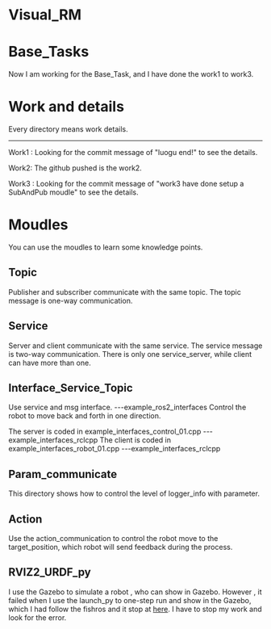 # Visual_RM


# Base_Tasks
Now I am working for the Base_Task, and I have done the work1 to work3. 


# Work and details

Every directory means work details.

---- 
 
Work1 : Looking for the commit message of "luogu end!" to see the details.

Work2: The github pushed is the work2.

Work3 : Looking for the commit message of "work3 have done setup a SubAndPub moudle" to see the details.


# Moudles

You can use the moudles to learn some knowledge points.

## Topic

Publisher and subscriber communicate with the same topic. The topic message is one-way communication.


## Service

Server and client communicate with the same service. The service message is two-way communication. There is only one service_server, while client can have more than one.

## Interface_Service_Topic

Use service and msg interface.                            ---example_ros2_interfaces
Control the robot to move back and forth in one direction. 

The server is coded in example_interfaces_control_01.cpp  ---example_interfaces_rclcpp
The client is coded in example_interfaces_robot_01.cpp    ---example_interfaces_rclcpp


## Param_communicate

This directory shows how to control the level of logger_info with parameter.

## Action

Use the action_communication to control the robot move to the target_position, which robot will send feedback during the process.

## RVIZ2_URDF_py

I use the Gazebo to simulate a robot , who can show in Gazebo. However , it failed when I use the launch_py to one-step run and show in the Gazebo, which I had follow the fishros and it stop at [here](https://fishros.com/d2lros2/#/humble/chapt9/get_started/3.%E5%9C%A8Gazebo%E5%8A%A0%E8%BD%BD%E6%9C%BA%E5%99%A8%E4%BA%BA%E6%A8%A1%E5%9E%8B). I have to stop my work and look for the error. 



